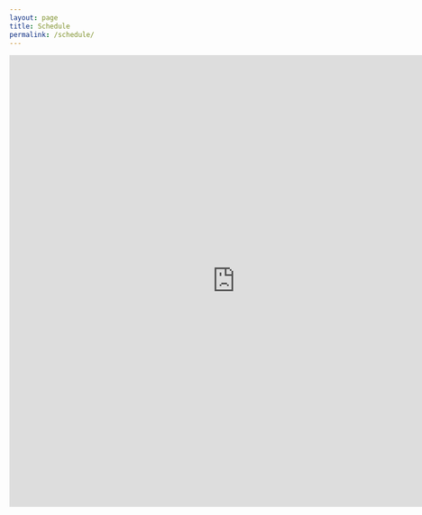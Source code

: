 ```yaml
---
layout: page
title: Schedule
permalink: /schedule/
---
```


<center>
<iframe src="https://calendar.google.com/calendar/embed?height=800&wkst=2&ctz=Europe%2FVilnius&showPrint=0&mode=WEEK&title=Stream%20Schedule&src=YWRtaW5AYXVyaXNtYXQubmV0&src=Y19iNGEyMzdmYTMyNzMxOTRjYTE3YWM4NWY1OWMxOGYwMTQyMzIxMTcyNzUwOTE0NzY2MWJmNzI2YWViOGE4MDdkQGdyb3VwLmNhbGVuZGFyLmdvb2dsZS5jb20&src=Y181MDY5NDM4Yzc5YTNkNTJiNDI2NWVlOGRkOTVmZWI3OTdlYWE0MGM0NmIzYjdiMTIwMGQ4NDk0NWM1ZWM1YTg0QGdyb3VwLmNhbGVuZGFyLmdvb2dsZS5jb20&src=ZW4ubGl0aHVhbmlhbiNob2xpZGF5QGdyb3VwLnYuY2FsZW5kYXIuZ29vZ2xlLmNvbQ&color=%23039be5&color=%238e24aa&color=%23d50000&color=%230b8043" style="border-width:0" width="800" height="800" frameborder="0" scrolling="no"></iframe>
</center>
